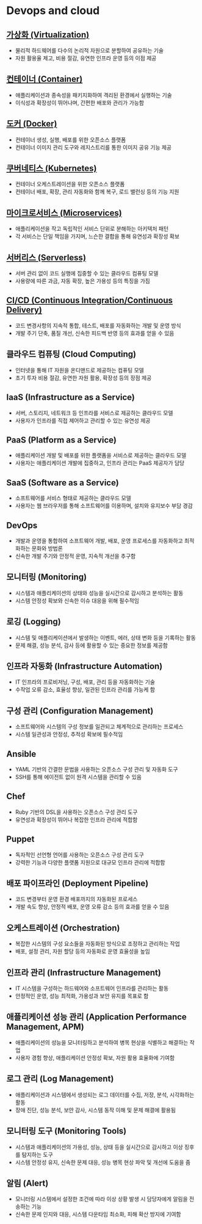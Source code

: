 # Devops and cloud

## [가상화 (Virtualization)](https://github.com/cherrycoder9/cs-keywords/blob/main/devops-and-cloud/virtualization.md)

- 물리적 하드웨어를 다수의 논리적 자원으로 분할하여 공유하는 기술
- 자원 활용율 제고, 비용 절감, 유연한 인프라 운영 등의 이점 제공

## [컨테이너 (Container)](https://github.com/cherrycoder9/cs-keywords/blob/main/devops-and-cloud/container.md)

- 애플리케이션과 종속성을 패키지화하여 격리된 환경에서 실행하는 기술
- 이식성과 확장성이 뛰어나며, 간편한 배포와 관리가 가능함

## [도커 (Docker)](https://github.com/cherrycoder9/cs-keywords/blob/main/devops-and-cloud/docker.md)

- 컨테이너 생성, 실행, 배포를 위한 오픈소스 플랫폼
- 컨테이너 이미지 관리 도구와 레지스트리를 통한 이미지 공유 기능 제공

## [쿠버네티스 (Kubernetes)](https://github.com/cherrycoder9/cs-keywords/blob/main/devops-and-cloud/kubernetes.md)

- 컨테이너 오케스트레이션을 위한 오픈소스 플랫폼
- 컨테이너 배포, 확장, 관리 자동화와 함께 복구, 로드 밸런싱 등의 기능 지원

## [마이크로서비스 (Microservices)](https://github.com/cherrycoder9/cs-keywords/blob/main/devops-and-cloud/microservices.md)

- 애플리케이션을 작고 독립적인 서비스 단위로 분해하는 아키텍처 패턴
- 각 서비스는 단일 책임을 가지며, 느슨한 결합을 통해 유연성과 확장성 확보

## [서버리스 (Serverless)](https://github.com/cherrycoder9/cs-keywords/blob/main/devops-and-cloud/serverless.md)

- 서버 관리 없이 코드 실행에 집중할 수 있는 클라우드 컴퓨팅 모델
- 사용량에 따른 과금, 자동 확장, 높은 가용성 등의 특징을 가짐

## [CI/CD (Continuous Integration/Continuous Delivery)](https://github.com/cherrycoder9/cs-keywords/blob/main/devops-and-cloud/cicd.md)

- 코드 변경사항의 지속적 통합, 테스트, 배포를 자동화하는 개발 및 운영 방식
- 개발 주기 단축, 품질 개선, 신속한 피드백 반영 등의 효과를 얻을 수 있음

## 클라우드 컴퓨팅 (Cloud Computing)

- 인터넷을 통해 IT 자원을 온디맨드로 제공하는 컴퓨팅 모델
- 초기 투자 비용 절감, 유연한 자원 활용, 확장성 등의 장점 제공

## IaaS (Infrastructure as a Service)

- 서버, 스토리지, 네트워크 등 인프라를 서비스로 제공하는 클라우드 모델
- 사용자가 인프라를 직접 제어하고 관리할 수 있는 유연성 제공

## PaaS (Platform as a Service)

- 애플리케이션 개발 및 배포를 위한 플랫폼을 서비스로 제공하는 클라우드 모델
- 사용자는 애플리케이션 개발에 집중하고, 인프라 관리는 PaaS 제공자가 담당

## SaaS (Software as a Service)

- 소프트웨어를 서비스 형태로 제공하는 클라우드 모델
- 사용자는 웹 브라우저를 통해 소프트웨어를 이용하며, 설치와 유지보수 부담 경감

## DevOps

- 개발과 운영을 통합하여 소프트웨어 개발, 배포, 운영 프로세스를 자동화하고 최적화하는 문화와 방법론
- 신속한 개발 주기와 안정적 운영, 지속적 개선을 추구함

## 모니터링 (Monitoring)

- 시스템과 애플리케이션의 상태와 성능을 실시간으로 감시하고 분석하는 활동
- 시스템 안정성 확보와 신속한 이슈 대응을 위해 필수적임

## 로깅 (Logging)

- 시스템 및 애플리케이션에서 발생하는 이벤트, 에러, 상태 변화 등을 기록하는 활동
- 문제 해결, 성능 분석, 감사 등에 활용할 수 있는 중요한 정보를 제공함

## 인프라 자동화 (Infrastructure Automation)

- IT 인프라의 프로비저닝, 구성, 배포, 관리 등을 자동화하는 기술
- 수작업 오류 감소, 효율성 향상, 일관된 인프라 관리를 가능케 함

## 구성 관리 (Configuration Management)

- 소프트웨어와 시스템의 구성 정보를 일관되고 체계적으로 관리하는 프로세스
- 시스템 일관성과 안정성, 추적성 확보에 필수적임

## Ansible

- YAML 기반의 간결한 문법을 사용하는 오픈소스 구성 관리 및 자동화 도구
- SSH를 통해 에이전트 없이 원격 시스템을 관리할 수 있음

## Chef

- Ruby 기반의 DSL을 사용하는 오픈소스 구성 관리 도구
- 유연성과 확장성이 뛰어나 복잡한 인프라 관리에 적합함

## Puppet

- 독자적인 선언형 언어를 사용하는 오픈소스 구성 관리 도구
- 강력한 기능과 다양한 플랫폼 지원으로 대규모 인프라 관리에 적합함

## 배포 파이프라인 (Deployment Pipeline)

- 코드 변경부터 운영 환경 배포까지의 자동화된 프로세스
- 개발 속도 향상, 안정적 배포, 운영 오류 감소 등의 효과를 얻을 수 있음

## 오케스트레이션 (Orchestration)

- 복잡한 시스템의 구성 요소들을 자동화된 방식으로 조정하고 관리하는 작업
- 배포, 설정 관리, 자원 할당 등의 자동화로 운영 효율성을 높임

## 인프라 관리 (Infrastructure Management)

- IT 시스템을 구성하는 하드웨어와 소프트웨어 인프라를 관리하는 활동
- 안정적인 운영, 성능 최적화, 가용성과 보안 유지를 목표로 함

## 애플리케이션 성능 관리 (Application Performance Management, APM)

- 애플리케이션의 성능을 모니터링하고 분석하여 병목 현상을 식별하고 해결하는 작업
- 사용자 경험 향상, 애플리케이션 안정성 확보, 자원 활용 효율화에 기여함

## 로그 관리 (Log Management)

- 애플리케이션과 시스템에서 생성되는 로그 데이터를 수집, 저장, 분석, 시각화하는 활동
- 장애 진단, 성능 분석, 보안 감사, 시스템 동작 이해 및 문제 해결에 활용됨

## 모니터링 도구 (Monitoring Tools)

- 시스템과 애플리케이션의 가용성, 성능, 상태 등을 실시간으로 감시하고 이상 징후를 탐지하는 도구
- 시스템 안정성 유지, 신속한 문제 대응, 성능 병목 현상 파악 및 개선에 도움을 줌

## 알림 (Alert)

- 모니터링 시스템에서 설정한 조건에 따라 이상 상황 발생 시 담당자에게 알림을 전송하는 기능
- 신속한 문제 인지와 대응, 시스템 다운타임 최소화, 피해 확산 방지에 기여함
